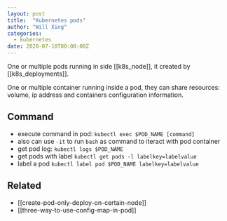 ```yaml
---
layout: post
title:  "Kubernetes pods"
author: "Will Xing"
categories:
  - kubernetes
date: 2020-07-10T00:00:00Z
---
```


One or multiple pods running in side [[k8s_node]], it created by [[k8s_deployments]].

One or multiple container running inside a pod, they can share resources: volume, ip address and containers configuration information.

## Command
- execute command in pod: `kubectl exec $POD_NAME [command]`
- also can use `-it` to run `bash` as command to iteract with pod container
- get pod log: `kubectl logs $POD_NAME`
- get pods with label `kubectl get pods -l labelkey=labelvalue`
- label a pod `kubectl label pod $POD_NAME labelkey=labelvalue`

## Related
- [[create-pod-only-deploy-on-certain-node]]
- [[three-way-to-use-config-map-in-pod]]
